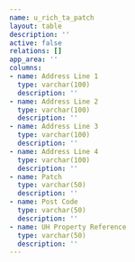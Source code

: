 ```yaml
---
name: u_rich_ta_patch
layout: table
description: ''
active: false
relations: []
app_area: ''
columns:
- name: Address Line 1
  type: varchar(100)
  description: ''
- name: Address Line 2
  type: varchar(100)
  description: ''
- name: Address Line 3
  type: varchar(100)
  description: ''
- name: Address Line 4
  type: varchar(100)
  description: ''
- name: Patch
  type: varchar(50)
  description: ''
- name: Post Code
  type: varchar(50)
  description: ''
- name: UH Property Reference
  type: varchar(50)
  description: ''
---
```


